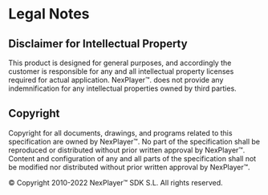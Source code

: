 # Legal Notes

## Disclaimer for Intellectual Property

This product is designed for general purposes, and accordingly the customer is responsible for any and all intellectual property licenses required for actual application. NexPlayer™. does not provide any indemnification for any intellectual properties owned by third parties.

## Copyright

Copyright for all documents, drawings, and programs related to this specification are owned by NexPlayer™. No part of the specification shall be reproduced or distributed without prior written approval by NexPlayer™. Content and configuration of any and all parts of the specification shall not be modified nor distributed without prior written approval by NexPlayer™.
						
© Copyright 2010-2022 NexPlayer™ SDK S.L. All rights reserved.

